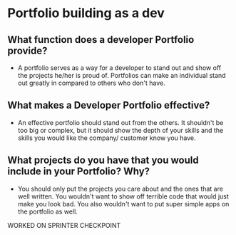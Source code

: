 # Portfolio building as a dev

## What function does a developer Portfolio provide?

* A portfolio serves as a way for a developer to stand out and show off the projects he/her is proud of. Portfolios can make an individual stand out greatly in compared to others who don't have.

## What makes a Developer Portfolio effective?

* An effective portfolio should stand out from the others. It shouldn't be too big or complex, but it should show the depth of your skills and the skills you would like the company/ customer know you have.

## What projects do you have that you would include in your Portfolio? Why?

* You should only put the projects you care about and the ones that are well written. You wouldn't want to show off terrible code that would just make you look bad. You also wouldn't want to put super simple apps on the portfolio as well.

WORKED ON SPRINTER CHECKPOINT